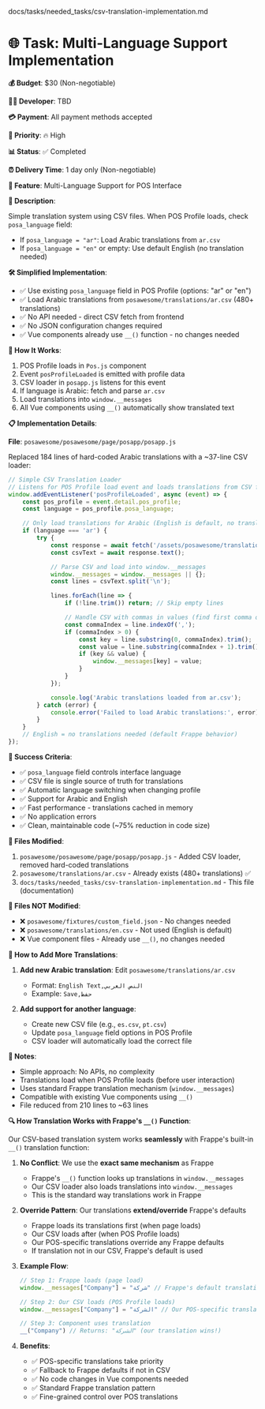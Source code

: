 
docs/tasks/needed_tasks/csv-translation-implementation.md

# 🌐 Task: Multi-Language Support Implementation

**💰 Budget**: $30 (Non-negotiable)

**👨‍💻 Developer**: TBD

**💳 Payment**: All payment methods accepted

**🎯 Priority**: 🔥 High

**📊 Status**: ✅ Completed

**⏰ Delivery Time**: 1 day only (Non-negotiable)

**🔧 Feature**: Multi-Language Support for POS Interface

**📖 Description**:

Simple translation system using CSV files. When POS Profile loads, check `posa_language` field:
- If `posa_language = "ar"`: Load Arabic translations from `ar.csv`
- If `posa_language = "en"` or empty: Use default English (no translation needed)

**🛠️ Simplified Implementation**:

- ✅ Use existing `posa_language` field in POS Profile (options: "ar" or "en")
- ✅ Load Arabic translations from `posawesome/translations/ar.csv` (480+ translations)
- ✅ No API needed - direct CSV fetch from frontend
- ✅ No JSON configuration changes required
- ✅ Vue components already use `__()` function - no changes needed

**🎯 How It Works**:

1. POS Profile loads in `Pos.js` component
2. Event `posProfileLoaded` is emitted with profile data
3. CSV loader in `posapp.js` listens for this event
4. If language is Arabic: fetch and parse `ar.csv`
5. Load translations into `window.__messages`
6. All Vue components using `__()` automatically show translated text

**📋 Implementation Details**:

**File**: `posawesome/posawesome/page/posapp/posapp.js`

Replaced 184 lines of hard-coded Arabic translations with a ~37-line CSV loader:

```javascript
// Simple CSV Translation Loader
// Listens for POS Profile load event and loads translations from CSV file
window.addEventListener('posProfileLoaded', async (event) => {
	const pos_profile = event.detail.pos_profile;
	const language = pos_profile.posa_language;

	// Only load translations for Arabic (English is default, no translation needed)
	if (language === 'ar') {
		try {
			const response = await fetch('/assets/posawesome/translations/ar.csv');
			const csvText = await response.text();

			// Parse CSV and load into window.__messages
			window.__messages = window.__messages || {};
			const lines = csvText.split('\n');

			lines.forEach(line => {
				if (!line.trim()) return; // Skip empty lines

				// Handle CSV with commas in values (find first comma only)
				const commaIndex = line.indexOf(',');
				if (commaIndex > 0) {
					const key = line.substring(0, commaIndex).trim();
					const value = line.substring(commaIndex + 1).trim();
					if (key && value) {
						window.__messages[key] = value;
					}
				}
			});

			console.log('Arabic translations loaded from ar.csv');
		} catch (error) {
			console.error('Failed to load Arabic translations:', error);
		}
	}
	// English = no translations needed (default Frappe behavior)
});
```

**🎯 Success Criteria**:

- ✅ `posa_language` field controls interface language
- ✅ CSV file is single source of truth for translations
- ✅ Automatic language switching when changing profile
- ✅ Support for Arabic and English
- ✅ Fast performance - translations cached in memory
- ✅ No application errors
- ✅ Clean, maintainable code (~75% reduction in code size)

**📁 Files Modified**:

1. `posawesome/posawesome/page/posapp/posapp.js` - Added CSV loader, removed hard-coded translations
2. `posawesome/translations/ar.csv` - Already exists (480+ translations) ✅
3. `docs/tasks/needed_tasks/csv-translation-implementation.md` - This file (documentation)

**📁 Files NOT Modified**:

- ❌ `posawesome/fixtures/custom_field.json` - No changes needed
- ❌ `posawesome/translations/en.csv` - Not used (English is default)
- ❌ Vue component files - Already use `__()`, no changes needed

**📝 How to Add More Translations**:

1. **Add new Arabic translation**: Edit `posawesome/translations/ar.csv`
   - Format: `English Text,النص العربي`
   - Example: `Save,حفظ`

2. **Add support for another language**:
   - Create new CSV file (e.g., `es.csv`, `pt.csv`)
   - Update `posa_language` field options in POS Profile
   - CSV loader will automatically load the correct file

**📝 Notes**:

- Simple approach: No APIs, no complexity
- Translations load when POS Profile loads (before user interaction)
- Uses standard Frappe translation mechanism (`window.__messages`)
- Compatible with existing Vue components using `__()`
- File reduced from 210 lines to ~63 lines

**🔍 How Translation Works with Frappe's `__()` Function**:

Our CSV-based translation system works **seamlessly** with Frappe's built-in `__()` translation function:

1. **No Conflict**: We use the **exact same mechanism** as Frappe
   - Frappe's `__()` function looks up translations in `window.__messages`
   - Our CSV loader also loads translations into `window.__messages`
   - This is the standard way translations work in Frappe

2. **Override Pattern**: Our translations **extend/override** Frappe's defaults
   - Frappe loads its translations first (when page loads)
   - Our CSV loads after (when POS Profile loads)
   - Our POS-specific translations override any Frappe defaults
   - If translation not in our CSV, Frappe's default is used

3. **Example Flow**:
   ```javascript
   // Step 1: Frappe loads (page load)
   window.__messages["Company"] = "شركة" // Frappe's default translation

   // Step 2: Our CSV loads (POS Profile loads)
   window.__messages["Company"] = "الشركة" // Our POS-specific translation

   // Step 3: Component uses translation
   __("Company") // Returns: "الشركة" (our translation wins!)
   ```

4. **Benefits**:
   - ✅ POS-specific translations take priority
   - ✅ Fallback to Frappe defaults if not in CSV
   - ✅ No code changes in Vue components needed
   - ✅ Standard Frappe translation pattern
   - ✅ Fine-grained control over POS translations
